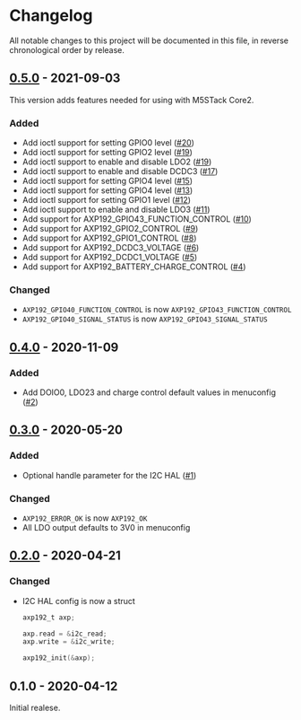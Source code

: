 # Changelog

All notable changes to this project will be documented in this file, in reverse chronological order by release.

## [0.5.0](https://github.com/tuupola/axp192/compare/0.4.0...0.5.0) - 2021-09-03

This version adds features needed for using with M5STack Core2.

### Added

- Add ioctl support for setting GPIO0 level ([#20](https://github.com/tuupola/axp192/issues/20))
- Add ioctl support for setting GPIO2 level ([#19](https://github.com/tuupola/axp192/issues/19))
- Add ioctl support to enable and disable LDO2 ([#19](https://github.com/tuupola/axp192/issues/18))
- Add ioctl support to enable and disable DCDC3 ([#17](https://github.com/tuupola/axp192/issues/17))
- Add ioctl support for setting GPIO4 level ([#15](https://github.com/tuupola/axp192/issues/15))
- Add ioctl support for setting GPIO4 level ([#13](https://github.com/tuupola/axp192/issues/13))
- Add ioctl support for setting GPIO1 level ([#12](https://github.com/tuupola/axp192/issues/12))
- Add ioctl support to enable and disable LDO3 ([#11](https://github.com/tuupola/axp192/issues/11))
- Add support for AXP192_GPIO43_FUNCTION_CONTROL ([#10](https://github.com/tuupola/axp192/issues/10))
- Add support for AXP192_GPIO2_CONTROL ([#9](https://github.com/tuupola/axp192/issues/9))
- Add support for AXP192_GPIO1_CONTROL ([#8](https://github.com/tuupola/axp192/issues/8))
- Add support for AXP192_DCDC3_VOLTAGE ([#6](https://github.com/tuupola/axp192/issues/6))
- Add support for AXP192_DCDC1_VOLTAGE ([#5](https://github.com/tuupola/axp192/issues/5))
- Add support for AXP192_BATTERY_CHARGE_CONTROL ([#4](https://github.com/tuupola/axp192/issues/4))

### Changed

- `AXP192_GPIO40_FUNCTION_CONTROL` is now `AXP192_GPIO43_FUNCTION_CONTROL`
- `AXP192_GPIO40_SIGNAL_STATUS` is now `AXP192_GPIO43_SIGNAL_STATUS`

## [0.4.0](https://github.com/tuupola/axp192/compare/0.3.0...0.4.0) - 2020-11-09

### Added

- Add DOIO0, LDO23 and charge control default values in menuconfig ([#2](https://github.com/tuupola/axp192/issues/2))

## [0.3.0](https://github.com/tuupola/axp192/compare/0.2.0...0.3.0) - 2020-05-20
### Added

- Optional handle parameter for the I2C HAL ([#1](https://github.com/tuupola/axp192/issues/1))

### Changed

- `AXP192_ERROR_OK` is now `AXP192_OK`
- All LDO output defaults to 3V0 in menuconfig

## [0.2.0](https://github.com/tuupola/axp192/compare/0.1.0...0.2.0) - 2020-04-21
### Changed

- I2C HAL config is now a struct

    ```c
    axp192_t axp;

    axp.read = &i2c_read;
    axp.write = &i2c_write;

    axp192_init(&axp);
    ```

## 0.1.0 - 2020-04-12

Initial realese.
